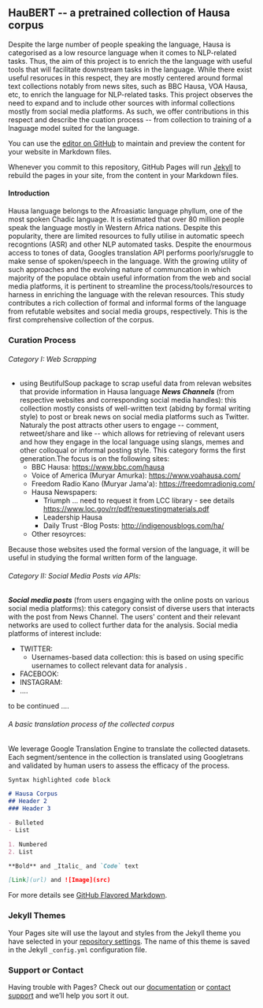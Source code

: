 ## HauBERT -- a pretrained collection of Hausa corpus

Despite the large number of people speaking the language, Hausa is categorised as a low resource language when it comes to NLP-related tasks. Thus, the aim of this project is to enrich the the language with useful tools that will facilitate downstream tasks in the language. While there exist useful resoruces in this respect, they are mostly centered around formal text collections notably from news sites, such as BBC Hausa, VOA Hausa, etc, to enrich the language for NLP-related tasks. This project observes the need to expand and to include other sources with informal collections mostly from social media platforms. As such, we offer contributions in this respect and describe the cuation process -- from collection to training of a lnaguage model suited for the language.

You can use the [editor on GitHub](https://github.com/ijdutse/hausa-corpus/edit/gh-pages/index.md) to maintain and preview the content for your website in Markdown files.

Whenever you commit to this repository, GitHub Pages will run [Jekyll](https://jekyllrb.com/) to rebuild the pages in your site, from the content in your Markdown files.

#### Introduction
Hausa language belongs to the Afroasiatic language phyllum, one of the most spoken Chadic language. It is estimated that over 80 million people speak the language mostly in Western Africa nations. Despite this popularity, there are limited resources to fully utilise in automatic speech recogntions (ASR) and other NLP automated tasks. Despite the enourmous access to tones of data, Googles translation API performs poorly/sruggle to make sense of spoken/speech in the language. With the growing utility of such approaches and the evolving nature of communcation in which majority of the populace obtain useful information from the web and social media platforms, it is pertinent to streamline the process/tools/resources to harness in enriching the language with the relevan resources. This study contributes a rich collection of formal and informal forms of the language from refutable websites and social media groups, respectively. This is the first comprehensive collection of the corpus.


### Curation Process

###### Category I: Web Scrapping 
- using BeutifulSoup package to scrap useful data from relevan websites that provide information in Hausa language 
***News Channels*** (from respective websites and corresponding social media handles): this collection mostly consists of well-written text (abidng by formal writing style) to post or break news on social media platforms such as Twitter. Naturaly the post attracts other users to engage -- comment, retweet/share and like -- which allows for retrieving of relevant users and how they engage in the local language using slangs, memes and other colloqual or informal posting style. This category forms the first generation.The focus is on the following sites: 
  - BBC Hausa: https://www.bbc.com/hausa
  - Voice of America (Muryar Amurka): https://www.voahausa.com/
  - Freedom Radio Kano (Muryar Jama'a): https://freedomradionig.com/
  - Hausa Newspapers:
    - Triumph ... need to request it from LCC library - see details https://www.loc.gov/rr/pdf/requestingmaterials.pdf
    - Leadership Hausa
    - Daily Trust -Blog Posts: http://indigenousblogs.com/ha/
  - Other resoyrces: 

Because those websites used the formal version of the language, it will be useful in studying the formal written form of the language.


###### Category II: Social Media Posts via APIs: 
***Social media posts*** (from users engaging with the online posts on various social media platforms): this category consist of diverse users that interacts with the post from News Channel. The users' content and their relevant networks are used to collect further data for the analysis. Social media platforms of interest include: 
- TWITTER:
    - Usernames-based data collection: this is based on using specific usernames to collect relevant data for analysis .
- FACEBOOK: 
- INSTAGRAM: 
-  .... 


to be continued .... 

###### A basic translation process of the collected corpus
We leverage Google Translation Engine to translate the collected datasets. Each segment/sentence in the collection is translated using Googletrans and validated by human users to assess the efficacy of the process.


```markdown
Syntax highlighted code block

# Hausa Corpus
## Header 2
### Header 3

- Bulleted
- List

1. Numbered
2. List

**Bold** and _Italic_ and `Code` text

[Link](url) and ![Image](src)
```

For more details see [GitHub Flavored Markdown](https://guides.github.com/features/mastering-markdown/).

### Jekyll Themes

Your Pages site will use the layout and styles from the Jekyll theme you have selected in your [repository settings](https://github.com/ijdutse/hausa-corpus/settings). The name of this theme is saved in the Jekyll `_config.yml` configuration file.

### Support or Contact

Having trouble with Pages? Check out our [documentation](https://docs.github.com/categories/github-pages-basics/) or [contact support](https://github.com/contact) and we’ll help you sort it out.

